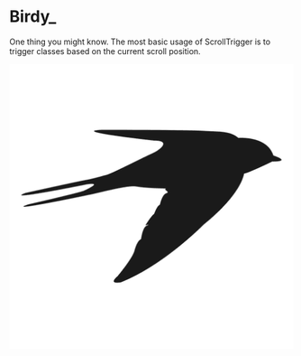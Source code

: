 # Birdy_
One thing you might know. The most basic usage of ScrollTrigger is to trigger classes based on the current scroll position. 

![alt text](https://github.com/AhsanParadise/Birdy_/blob/master/img/birdy.png?raw=true)
